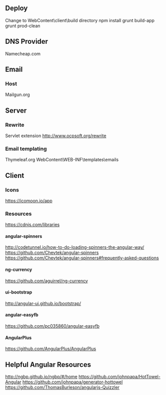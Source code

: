 
## Deploy

Change to WebContent\client\build directory
npm install
grunt build-app
grunt prod-clean

## DNS Provider

Namecheap.com

## Email

### Host

Mailgun.org

## Server

### Rewrite

Servlet extension
http://www.ocpsoft.org/rewrite

### Email templating

Thymeleaf.org
WebContent\WEB-INF\templates\emails

## Client

### Icons
https://icomoon.io/app

### Resources
https://cdnjs.com/libraries

#### angular-spinners
http://codetunnel.io/how-to-do-loading-spinners-the-angular-way/
https://github.com/Chevtek/angular-spinners
https://github.com/Chevtek/angular-spinners#frequently-asked-questions


#### ng-currency
https://github.com/aguirrel/ng-currency


#### ui-bootstrap
http://angular-ui.github.io/bootstrap/

#### angular-easyfb
https://github.com/pc035860/angular-easyfb

#### AngularPlus
https://github.com/AngularPlus/AngularPlus

## Helpful Angular Resources

http://ngbp.github.io/ngbp/#/home
https://github.com/johnpapa/HotTowel-Angular
https://github.com/johnpapa/generator-hottowel
https://github.com/ThomasBurleson/angularjs-Quizzler

